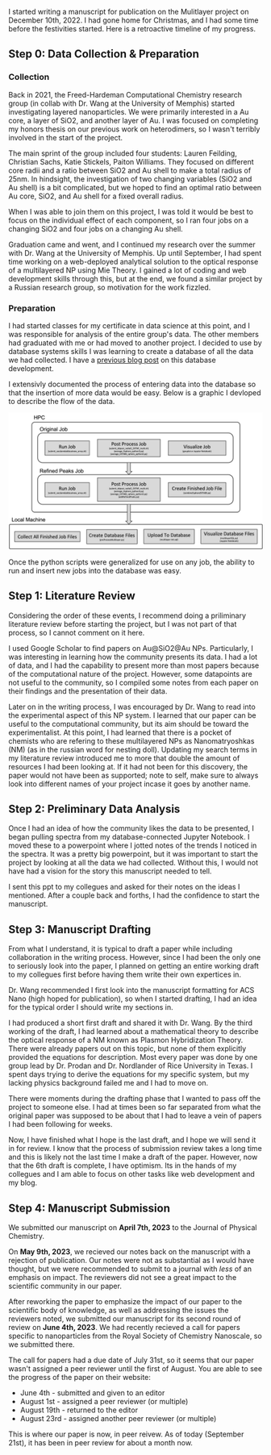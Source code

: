I started writing a manuscript for publication on the Mulitlayer project on December 10th, 2022. I had gone home for Christmas, and I had some time before the festivities started. Here is a retroactive timeline of my progress. 

## Step 0: Data Collection & Preparation
### Collection
Back in 2021, the Freed-Hardeman Computational Chemistry research group (in collab with Dr. Wang at the University of Memphis) started investigating layered nanoparticles. We were primarily interested in a Au core, a layer of SiO2, and another layer of Au. I was focused on completing my honors thesis on our previous work on heterodimers, so I wasn't terribly involved in the start of the project. 

The main sprint of the group included four students: Lauren Feilding, Christian Sachs, Katie Stickels, Paiton Williams. They focused on different core radii and a ratio between SiO2 and Au shell to make a total radius of 25nm. In hindsight, the investigation of two changing variables (SiO2 and Au shell) is a bit complicated, but we hoped to find an optimal ratio between Au core, SiO2, and Au shell for a fixed overall radius.

When I was able to join them on this project, I was told it would be best to focus on the individual effect of each component, so I ran four jobs on a changing SiO2 and four jobs on a changing Au shell. 

Graduation came and went, and I continued my research over the summer with Dr. Wang at the University of Memphis. Up until September, I had spent time working on a web-deployed analytical solution to the optical response of a multilayered NP using Mie Theory. I gained a lot of coding and web development skills through this, but at the end, we found a similar project by a Russian research group, so motivation for the work fizzled.

### Preparation
I had started classes for my certificate in data science at this point, and I was responsible for analysis of the entire group's data. The other members had graduated with me or had moved to another project. I decided to use by database systems skills I was learning to create a database of all the data we had collected. I have a [previous blog post](https://kombateldridge.github.io/2022/09/09/Au-SiO2-Au-Multilayer-Project-Update-1.html) on this database development.

I extensivly documented the process of entering data into the database so that the insertion of more data would be easy. Below is a graphic I devloped to describe the flow of the data.

![](/files/databaseOutline.png)

Once the python scripts were generalized for use on any job, the ability to run and insert new jobs into the database was easy. 

## Step 1: Literature Review
Considering the order of these events, I recommend doing a priliminary literature review before starting the project, but I was not part of that process, so I cannot comment on it here.

I used Google Scholar to find papers on Au@SiO2@Au NPs. Particularly, I was interesting in learning how the community presents its data. I had a lot of data, and I had the capability to present more than most papers because of the computational nature of the project. However, some datapoints are not useful to the community, so I compiled some notes from each paper on their findings and the presentation of their data. 

Later on in the writing process, I was encouraged by Dr. Wang to read into the experimental aspect of this NP system. I learned that our paper can be useful to the computational community, but its aim should be toward the experimentalist. At this point, I had learned that there is a pocket of chemists who are refering to these multilayered NPs as Nanomatryoshkas (NM) (as in the russian word for nesting doll). Updating my search terms in my literature review introduced me to more that double the amount of resources I had been looking at. If it had not been for this discovery, the paper would not have been as supported; note to self, make sure to always look into different names of your project incase it goes by another name.

## Step 2: Preliminary Data Analysis
Once I had an idea of how the community likes the data to be presented, I began pulling spectra from my database-connected Jupyter Notebook. I moved these to a powerpoint where I jotted notes of the trends I noticed in the spectra. It was a pretty big powerpoint, but it was important to start the project by looking at all the data we had collected. Without this, I would not have had a vision for the story this manuscript needed to tell.

I sent this ppt to my collegues and asked for their notes on the ideas I mentioned. After a couple back and forths, I had the confidence to start the manuscript.

## Step 3: Manuscript Drafting
From what I understand, it is typical to draft a paper while including collaboration in the writing process. However, since I had been the only one to seriously look into the paper, I planned on getting an entire working draft to my collegues first before having them write their own expertices in. 

Dr. Wang recommended I first look into the manuscript formatting for ACS Nano (high hoped for publication), so when I started drafting, I had an idea for the typical order I should write my sections in.

I had produced a short first draft and shared it with Dr. Wang. By the third working of the draft, I had learned about a mathematical theory to describe the optical response of a NM known as Plasmon Hybridization Theory. There were already papers out on this topic, but none of them explicitly provided the equations for description. Most every paper was done by one group lead by Dr. Prodan and Dr. Nordlander of Rice University in Texas. I spent days trying to derive the equations for my specific system, but my lacking physics background failed me and I had to move on.

There were moments during the drafting phase that I wanted to pass off the project to someone else. I had at times been so far separated from what the original paper was supposed to be about that I had to leave a vein of papers I had been following for weeks. 

Now, I have finished what I hope is the last draft, and I hope we will send it in for review. I know that the process of submission review takes a long time and this is likely not the last time I make a draft of the paper. However, now that the 6th draft is complete, I have optimism. Its in the hands of my collegues and I am able to focus on other tasks like web development and my blog.

## Step 4: Manuscript Submission
We submitted our manuscript on **April 7th, 2023** to the Journal of Physical Chemistry.

On **May 9th, 2023**, we recieved our notes back on the manuscript with a rejection of publication. Our notes were not as substantial as I would have thought, but we were recommended to submit to a journal with *less* of an emphasis on impact. The reviewers did not see a great impact to the scientific community in our paper.

After reworking the paper to emphasize the impact of our paper to the scientific body of knowledge, as well as addressing the issues the reviewers noted, we submitted our manuscript for its second round of review on **June 4th, 2023**. We had recently recieved a call for papers specific to nanoparticles from the Royal Society of Chemistry Nanoscale, so we submitted there.

The call for papers had a due date of July 31st, so it seems that our paper wasn't assigned a peer reviewer until the first of August. You are able to see the progress of the paper on their website:

* June 4th - submitted and given to an editor
* August 1st - assigned a peer reviewer (or multiple)
* August 19th - returned to the editor
* August 23rd - assigned another peer reviewer (or multiple)

This is where our paper is now, in peer reivew. As of today (September 21st), it has been in peer review for about a month now.